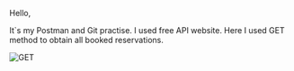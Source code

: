 Hello,

It`s my Postman and Git practise. I used free API website.
Here I used GET method to obtain all booked reservations.

![GET](https://i.imgur.com/LiI5xIG.png)







